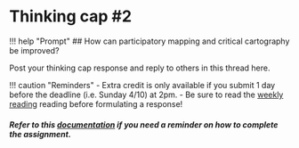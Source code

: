 # Thinking cap #2

!!! help "Prompt"
    ## How can participatory mapping and critical cartography be improved?

Post your thinking cap response and reply to others in this thread here. 

!!! caution "Reminders"
    - Extra credit is only available if you submit 1 day before the deadline (i.e. Sunday 4/10) at 2pm.
    - Be sure to read the [weekly reading](https://onlinelibrary.wiley.com/doi/epdf/10.1002/j.1681-4835.2006.tb00163.x) reading before formulating a response!

##### Refer to this [documentation](https://albertkun.github.io/22S-ASIAAM-191A/assignments/week1/thinking_cap) if you need a reminder on how to complete the assignment.